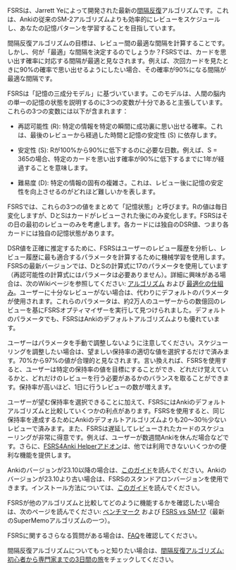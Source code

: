 FSRSは、Jarrett Yeによって開発された最新の[間隔反復](https://en.wikipedia.org/wiki/Spaced_repetition)アルゴリズムです。これは、Ankiの従来のSM-2アルゴリズムよりも効率的にレビューをスケジュールし、あなたの記憶パターンを学習することを目指しています。

間隔反復アルゴリズムの目標は、レビュー間の最適な間隔を計算することです。しかし、何が「最適」な間隔を決定するのでしょうか？FSRSでは、カードを思い出す確率に対応する間隔が最適と見なされます。例えば、次回カードを見たときに90%の確率で思い出せるようにしたい場合、その確率が90%になる間隔が最適な間隔です。

FSRSは「記憶の三成分モデル」に基づいています。このモデルは、人間の脳内の単一の記憶の状態を説明するのに3つの変数が十分であると主張しています。これらの3つの変数には以下が含まれます：

* 再認可能性 (R): 特定の情報を特定の瞬間に成功裏に思い出せる確率。これは、最後のレビューから経過した時間と記憶の安定性 (S) に依存します。

* 安定性 (S): Rが100%から90%に低下するのに必要な日数。例えば、S = 365の場合、特定のカードを思い出す確率が90%に低下するまでに1年が経過することを意味します。

* 難易度 (D): 特定の情報の固有の複雑さ。これは、レビュー後に記憶の安定性を向上させるのがどれほど難しいかを表します。

FSRSでは、これらの3つの値をまとめて「記憶状態」と呼びます。Rの値は毎日変化しますが、DとSはカードがレビューされた後にのみ変化します。FSRSはその日の最初のレビューのみを考慮します。各カードには独自のDSR値、つまり各カードには独自の記憶状態があります。

DSR値を正確に推定するために、FSRSはユーザーのレビュー履歴を分析し、レビュー履歴に最も適合するパラメータを計算するために機械学習を使用します。FSRSの最新バージョンでは、DとSの計算式に17のパラメータを使用しています（再認可能性の計算式にはパラメータは必要ありません）。詳細に興味がある場合は、次のWikiページを参照してください: [アルゴリズム](https://github.com/open-spaced-repetition/fsrs4anki/wiki/The-Algorithm) および [最適化の仕組み](https://github.com/open-spaced-repetition/fsrs4anki/wiki/The-mechanism-of-optimization)。ユーザーに十分なレビューがない場合は、代わりにデフォルトのパラメータが使用されます。これらのパラメータは、約2万人のユーザーからの数億回のレビューを基にFSRSオプティマイザーを実行して見つけられました。デフォルトのパラメータでも、FSRSはAnkiのデフォルトアルゴリズムよりも優れています。

ユーザーはパラメータを手動で調整しないように注意してください。スケジューリングを調整したい場合は、望ましい保持率の適切な値を選択するだけで済みます。70%から97%の値が合理的と見なされます。言い換えれば、FSRSを使用すると、ユーザーは特定の保持率の値を目標にすることができ、どれだけ覚えているかと、どれだけのレビューを行う必要があるかのバランスを取ることができます。保持率が高いほど、1日に行うレビューの数が増えます。

ユーザーが望む保持率を選択できることに加えて、FSRSにはAnkiのデフォルトアルゴリズムと比較していくつかの利点があります。FSRSを使用すると、同じ保持率を達成するためにAnkiのデフォルトアルゴリズムよりも20〜30％少ないレビューで済みます。また、FSRSは遅延してレビューされたカードのスケジューリングが非常に得意です。例えば、ユーザーが数週間Ankiを休んだ場合などです。さらに、[FSRS4Anki Helperアドオン](https://github.com/open-spaced-repetition/fsrs4anki-helper)は、他では利用できないいくつかの便利な機能を提供します。

Ankiのバージョンが23.10以降の場合は、[このガイド](https://github.com/open-spaced-repetition/fsrs4anki/blob/main/docs/tutorial.md)を読んでください。Ankiのバージョンが23.10より古い場合は、FSRSのスタンドアロンバージョンを使用できます。インストール方法については、[このガイド](https://github.com/open-spaced-repetition/fsrs4anki#how-to-get-started)を読んでください。

FSRSが他のアルゴリズムと比較してどのように機能するかを確認したい場合は、次のページを読んでください: [ベンチマーク](https://github.com/open-spaced-repetition/fsrs-benchmark) および [FSRS vs SM-17](https://github.com/open-spaced-repetition/fsrs-vs-sm17)（最新のSuperMemoアルゴリズムの一つ）。

FSRSに関するさらなる質問がある場合は、[FAQ](https://github.com/open-spaced-repetition/fsrs4anki/wiki/FAQ)を確認してください。

間隔反復アルゴリズムについてもっと知りたい場合は、[間隔反復アルゴリズム: 初心者から専門家までの3日間の旅](https://github.com/open-spaced-repetition/fsrs4anki/wiki/Spaced-Repetition-Algorithm:-A-Three%E2%80%90Day-Journey-from-Novice-to-Expert)をチェックしてください。